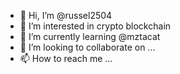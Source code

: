 - 👋 Hi, I’m @russel2504
- 👀 I’m interested in crypto blockchain
- 🌱 I’m currently learning @mztacat
- 💞️ I’m looking to collaborate on ...
- 📫 How to reach me ...

<!---
russel2504/russel2504 is a ✨ special ✨ repository because its `README.md` (this file) appears on your GitHub profile.
You can click the Preview link to take a look at your changes.
--->
